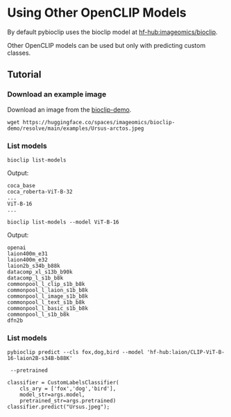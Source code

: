 # Using Other OpenCLIP Models
By default pybioclip uses the bioclip model at [hf-hub:imageomics/bioclip](https://huggingface.co/imageomics/bioclip).

Other OpenCLIP models can be used but only with predicting custom classes.

## Tutorial

### Download an example image
Download an image from the [bioclip-demo](https://huggingface.co/spaces/imageomics/bioclip-demo).

```console
wget https://huggingface.co/spaces/imageomics/bioclip-demo/resolve/main/examples/Ursus-arctos.jpeg
```

### List models

```
bioclip list-models
```
Output:
```
coca_base
coca_roberta-ViT-B-32
...
ViT-B-16
...
```

```
bioclip list-models --model ViT-B-16
```
Output:
```
openai
laion400m_e31
laion400m_e32
laion2b_s34b_b88k
datacomp_xl_s13b_b90k
datacomp_l_s1b_b8k
commonpool_l_clip_s1b_b8k
commonpool_l_laion_s1b_b8k
commonpool_l_image_s1b_b8k
commonpool_l_text_s1b_b8k
commonpool_l_basic_s1b_b8k
commonpool_l_s1b_b8k
dfn2b
```

### List models


```
pybioclip predict --cls fox,dog,bird --model 'hf-hub:laion/CLIP-ViT-B-16-laion2B-s34B-b88K'
```

```
 --pretrained
````

```
classifier = CustomLabelsClassifier(
    cls_ary = ['fox','dog','bird'],
    model_str=args.model,
    pretrained_str=args.pretrained)
classifier.predict("Ursus.jpeg");
```
  

